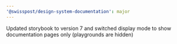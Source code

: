 ```yaml
---
'@swisspost/design-system-documentation': major
---
```


Updated storybook to version 7 and switched display mode to show documentation pages only (playgrounds are hidden)
